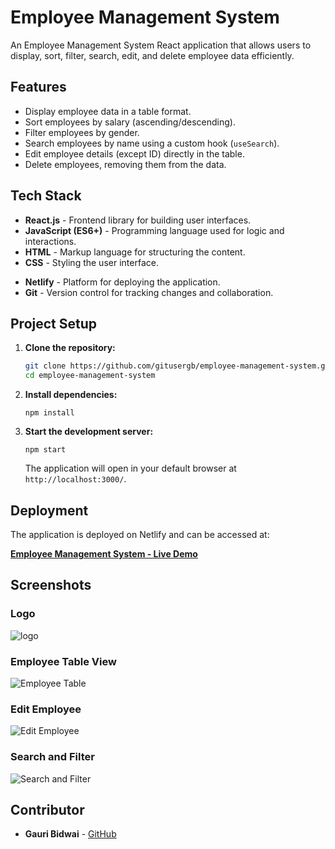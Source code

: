 
# Employee Management System

An Employee Management System React application that allows users to display, sort, filter, search, edit, and delete employee data efficiently.

<!-- https://adarsha-khatua.notion.site/User-App-5b2824a30d284d528d0a74468d22a2df -->
## Features

- Display employee data in a table format.
- Sort employees by salary (ascending/descending).
- Filter employees by gender.
- Search employees by name using a custom hook (`useSearch`).
- Edit employee details (except ID) directly in the table.
- Delete employees, removing them from the data.

## Tech Stack

- **React.js** - Frontend library for building user interfaces.
- **JavaScript (ES6+)** - Programming language used for logic and interactions.
- **HTML** - Markup language for structuring the content.
- **CSS** - Styling the user interface.
<!-- - **Node.js** - For managing dependencies and running the development server. -->
- **Netlify** - Platform for deploying the application.
- **Git** - Version control for tracking changes and collaboration.

<!-- https://i.ibb.co/WWw3bTH/chart.jpg
https://i.ibb.co/qCsqXSN/elogo.jpg -->
## Project Setup

1. **Clone the repository:**

   ```bash
   git clone https://github.com/gitusergb/employee-management-system.git
   cd employee-management-system
   ```

2. **Install dependencies:**

   ```
   npm install
   ```

3. **Start the development server:**

   ```
   npm start
   ```

   The application will open in your default browser at `http://localhost:3000/`.

## Deployment

The application is deployed on Netlify and can be accessed at:

**[Employee Management System - Live Demo](https://your-netlify-link.netlify.app/)**

## Screenshots

### Logo
![logo](https://i.ibb.co/qCsqXSN/elogo.jpg)

### Employee Table View

![Employee Table](./screenshots/employee-table.png)

### Edit Employee

![Edit Employee](./screenshots/edit-employee.png)

### Search and Filter

![Search and Filter](./screenshots/search-filter.png)

## Contributor

- **Gauri Bidwai** - [GitHub](https://github.com/gitusergb)






<!-- # Getting Started with Create React App

This project was bootstrapped with [Create React App](https://github.com/facebook/create-react-app).

## Available Scripts

In the project directory, you can run:

### `npm start`

Runs the app in the development mode.\
Open [http://localhost:3000](http://localhost:3000) to view it in your browser.

The page will reload when you make changes.\
You may also see any lint errors in the console.

### `npm test`

Launches the test runner in the interactive watch mode.\
See the section about [running tests](https://facebook.github.io/create-react-app/docs/running-tests) for more information.

### `npm run build`

Builds the app for production to the `build` folder.\
It correctly bundles React in production mode and optimizes the build for the best performance.

The build is minified and the filenames include the hashes.\
Your app is ready to be deployed!

See the section about [deployment](https://facebook.github.io/create-react-app/docs/deployment) for more information.

### `npm run eject`

**Note: this is a one-way operation. Once you `eject`, you can't go back!**

If you aren't satisfied with the build tool and configuration choices, you can `eject` at any time. This command will remove the single build dependency from your project.

Instead, it will copy all the configuration files and the transitive dependencies (webpack, Babel, ESLint, etc) right into your project so you have full control over them. All of the commands except `eject` will still work, but they will point to the copied scripts so you can tweak them. At this point you're on your own.

You don't have to ever use `eject`. The curated feature set is suitable for small and middle deployments, and you shouldn't feel obligated to use this feature. However we understand that this tool wouldn't be useful if you couldn't customize it when you are ready for it.

## Learn More

You can learn more in the [Create React App documentation](https://facebook.github.io/create-react-app/docs/getting-started).

To learn React, check out the [React documentation](https://reactjs.org/).

### Code Splitting

This section has moved here: [https://facebook.github.io/create-react-app/docs/code-splitting](https://facebook.github.io/create-react-app/docs/code-splitting)

### Analyzing the Bundle Size

This section has moved here: [https://facebook.github.io/create-react-app/docs/analyzing-the-bundle-size](https://facebook.github.io/create-react-app/docs/analyzing-the-bundle-size)

### Making a Progressive Web App

This section has moved here: [https://facebook.github.io/create-react-app/docs/making-a-progressive-web-app](https://facebook.github.io/create-react-app/docs/making-a-progressive-web-app)

### Advanced Configuration

This section has moved here: [https://facebook.github.io/create-react-app/docs/advanced-configuration](https://facebook.github.io/create-react-app/docs/advanced-configuration)

### Deployment

This section has moved here: [https://facebook.github.io/create-react-app/docs/deployment](https://facebook.github.io/create-react-app/docs/deployment)

### `npm run build` fails to minify

This section has moved here: [https://facebook.github.io/create-react-app/docs/troubleshooting#npm-run-build-fails-to-minify](https://facebook.github.io/create-react-app/docs/troubleshooting#npm-run-build-fails-to-minify) -->
